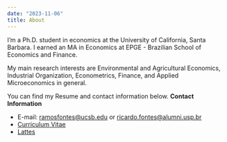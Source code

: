 ```yaml
---
date: "2023-11-06"
title: About
---
```


I’m a Ph.D. student in economics at the University of California, Santa Barbara. I earned an MA in Economics at EPGE - Brazilian School of Economics and Finance. 

My main research interests are Environmental and Agricultural Economics, Industrial Organization, Econometrics, Finance, and Applied Microeconomics in general.

You can find my Resume and contact information below.
**Contact Information**

- E-mail: ramosfontes@ucsb.edu or ricardo.fontes@alumni.usp.br
- [Curriculum Vitae](/resume/)
- [Lattes](http://lattes.cnpq.br/7318145447711838)


